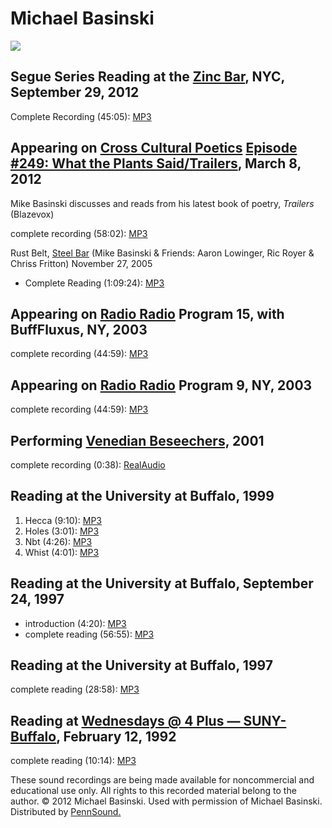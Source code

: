 Michael Basinski
================

![](http://media.sas.upenn.edu/pennsound/authors/Basinski/michael-basinski.jpg)

Segue Series Reading at the [Zinc Bar](http://writing.upenn.edu/pennsound/x/Segue-ZINC.php), NYC, September 29, 2012
--------------------------------------------------------------------------------------------------------------------

Complete Recording (45:05): [MP3](https://media.sas.upenn.edu/pennsound/groups/Segue-Zinc-Bar/Zinc-2012/Basinski-Michael_Segue-ZINC_9-29-12.mp3)

Appearing on [Cross Cultural Poetics](http://writing.upenn.edu/pennsound/x/XCP.php) [Episode \#249: What the Plants Said/Trailers](http://writing.upenn.edu/pennsound/x/XCP.php#249), March 8, 2012
---------------------------------------------------------------------------------------------------------------------------------------------------------------------------------------------------

Mike Basinski discusses and reads from his latest book of poetry, *Trailers* (Blazevox)

complete recording (58:02): [MP3](http://media.sas.upenn.edu/pennsound/groups/XCP/CCP_249_Basinski.mp3)

Rust Belt, [Steel Bar](Steel-Bar.php) (Mike Basinski & Friends: Aaron Lowinger, Ric Royer & Chriss Fritton) November 27, 2005

-   Complete Reading (1:09:24): [MP3](https://media.sas.upenn.edu/pennsound/groups/Steel-Bar/lowinger-royer-fritton-basinski_mike-basinski-and-friends_rustbelt_11-27-05.mp3)

Appearing on [Radio Radio](http://writing.upenn.edu/pennsound/x/RadioRadio.html) Program 15, with BuffFluxus, NY, 2003
----------------------------------------------------------------------------------------------------------------------

complete recording (44:59): [MP3](http://media.sas.upenn.edu/pennsound/groups/radioradio/15_BuffFluxus_Radio-Radio_NY_2003.mp3)

Appearing on [Radio Radio](http://writing.upenn.edu/pennsound/x/RadioRadio.html) Program 9, NY, 2003
----------------------------------------------------------------------------------------------------

complete recording (44:59): [MP3](http://media.sas.upenn.edu/pennsound/groups/radioradio/09_Michael-Basinski_Radio-Radio_NY_2003.mp3)

Performing [Venedian Beseechers,](http://www.thing.net/~grist/l&d/bsinski2.htm) 2001
------------------------------------------------------------------------------------

complete recording (0:38): [RealAudio](http://media.sas.upenn.edu/pennsound/authors/Basinski/Basinski-Michael_Venedian-Beseechers_2001.rm)

Reading at the University at Buffalo, 1999
------------------------------------------

1.  Hecca (9:10): [MP3](https://media.sas.upenn.edu/pennsound/authors/Basinski/Buffalo-1999/Basinski-Michael_Hecca_Buffalo_1999_1.mp3)
2.  Holes (3:01): [MP3](https://media.sas.upenn.edu/pennsound/authors/Basinski/Buffalo-1999/Basinski-Michael_Holes_Buffalo_1999_3.mp3)
3.  Nbt (4:26): [MP3](https://media.sas.upenn.edu/pennsound/authors/Basinski/Buffalo-1999/Basinski-Michael_Nbt_Buffalo_1999_2.mp3)
4.  Whist (4:01): [MP3](https://media.sas.upenn.edu/pennsound/authors/Basinski/Buffalo-1999/Basinski-Michael_Whist_Buffalo_1999_4.mp3)

Reading at the University at Buffalo, September 24, 1997
--------------------------------------------------------

-   introduction (4:20): [MP3](http://media.sas.upenn.edu/pennsound/authors/Basinski/9-24-97/Basinski-introduction_01_SUNY-Buffalo_9-24-97.mp3)
-   complete reading (56:55): [MP3](http://media.sas.upenn.edu/pennsound/authors/Basinski/9-24-97/Basinski-Michael_02_SUNY-Buffalo_9-24-97.mp3)

Reading at the University at Buffalo, 1997
------------------------------------------

complete reading (28:58): [MP3](http://media.sas.upenn.edu/pennsound/authors/Basinski/Basinski-Michael_Buffalo_1997.mp3)

Reading at [Wednesdays @ 4 Plus — SUNY-Buffalo](http://writing.upenn.edu/pennsound/x/Buffalo.php), February 12, 1992
--------------------------------------------------------------------------------------------------------------------

complete reading (10:14): [MP3](http://media.sas.upenn.edu/pennsound/authors/Basinski/Basinski-Mike_Complete-Recording_Poetry-Program_Buffalo_2-12-92.mp3)

These sound recordings are being made available for noncommercial and educational use only. All
rights to this recorded material belong to the author. © 2012 Michael Basinski. Used with
permission of Michael Basinski. Distributed by
[PennSound.](http://writing.upenn.edu/pennsound)
